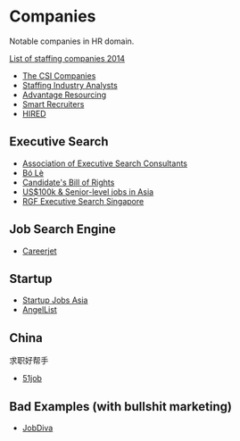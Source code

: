 # Companies

Notable companies in HR domain.

[List of staffing companies 2014](https://www.bestofstaffing.com/best-of-staffing-list/2014/client)

* [The CSI Companies](http://thecsicompanies.com/)
* [Staffing Industry Analysts](http://www.staffingindustry.com/)
* [Advantage Resourcing](http://www.advantageresourcing.com/services/default/opcoid/25230/)
* [Smart Recruiters](https://www.smartrecruiters.com/)
* [HIRED](https://hired.com/)

## Executive Search

* [Association of Executive Search Consultants](http://www.aesc.org/)
* [Bó Lè](http://www.bo-le.com/)
* [Candidate's Bill of Rights](http://www.bo-le.com/howwework/codeofcancare.html)
* [US$100k & Senior-level jobs in Asia](https://www.regionup.com/)
* [RGF Executive Search Singapore](http://www.rgf-executive.com.sg/)

## Job Search Engine

* [Careerjet](http://www.careerjet.sg/)

## Startup

* [Startup Jobs Asia](http://www.startupjobs.asia/)
* [AngelList](https://angel.co/)

## China

求职好帮手

* [51job](http://www.51job.com/en)

## Bad Examples (with bullshit marketing)

* [JobDiva](https://www.jobdiva.com)